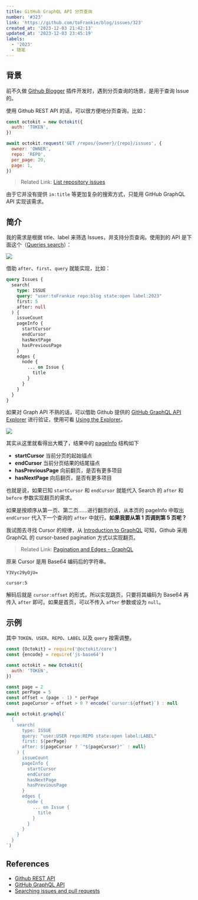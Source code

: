 ```yaml
---
title: GitHub GraphQL API 分页查询
number: '#323'
link: 'https://github.com/toFrankie/blog/issues/323'
created_at: '2023-12-03 21:42:13'
updated_at: '2023-12-03 23:45:19'
labels:
  - '2023'
  - 随笔
---
```

## 背景

前不久做 [Github Blogger](https://github.com/toFrankie/github-blogger) 插件开发时，遇到分页查询的场景，是用于查询 Issue 的。

使用 Github REST API 的话，可以很方便地分页查询，比如：

```js
const octokit = new Octokit({
  auth: 'TOKEN',
})

await octokit.request('GET /repos/{owner}/{repo}/issues', {
  owner: 'OWNER',
  repo: 'REPO',
  per_page: 20,
  page: 1,
})
```

> Related Link: [List repository issues](https://docs.github.com/en/rest/issues/issues?apiVersion=2022-11-28#list-repository-issues)

由于它并没有提供 `in:title` 等更加复杂的搜索方式，只能用 GitHub GraphQL API 实现该需求。

## 简介

我的需求是根据 title、label 来筛选 Issues，并支持分页查询。使用到的 API 是下面这个（[Queries search](https://docs.github.com/en/graphql/reference/queries#search)）：


![](https://cdn.jsdelivr.net/gh/toFrankie/blog@main/images/2023/12/1701612821593.png)


借助 `after`、`first`、`query` 就能实现，比如：

```graphql
query Issues {
  search(
    type: ISSUE
    query: "user:toFrankie repo:blog state:open label:2023"
    first: 5
    after: null
  ) {
    issueCount
    pageInfo {
      startCursor
      endCursor
      hasNextPage
      hasPreviousPage
    }
    edges {
      node {
        ... on Issue {
          title
        }
      }
    }
  }
}
```

如果对 Graph API 不熟的话，可以借助 Github 提供的 [GitHub GraphQL API Explorer](https://docs.github.com/en/graphql/overview/explorer) 进行验证，使用可看 [Using the Explorer](https://docs.github.com/en/graphql/guides/using-the-explorer)。

![](https://cdn.jsdelivr.net/gh/toFrankie/blog@main/images/2023/12/1701614411624.png)

其实从这里就看得出大概了，结果中的 [pageInfo](https://docs.github.com/en/graphql/reference/objects#pageinfo) 结构如下

- **startCursor** 当前分页的起始锚点
- **endCursor** 当前分页结果的结尾锚点
- **hasPreviousPage** 向前翻页，是否有更多项目
- **hasNextPage** 向后翻页，是否有更多项目

也就是说，如果已知 `startCursor` 和 `endCursor` 就能代入 Search 的 `after` 和 `before` 参数实现翻页的需求。

如果是按顺序从第一页、第二页......进行翻页的话，从本页的 pageInfo 中取出 `endCursor` 代入下一个查询的 `after` 中就行。**如果我要从第 1 页调到第 5 页呢？**

我试图去寻找 Cursor 的规律，从 [Introduction to GraphQL](https://docs.github.com/en/graphql/guides/introduction-to-graphql#edge) 可知，Github 采用 GraphQL 的 cursor-based pagination 方式以实现翻页。

> Related Link: [Pagination and Edges - GraphQL](https://graphql.org/learn/pagination/#pagination-and-edges)

原来 Cursor 是用 Base64 编码后的字符串。

```text
Y3Vyc29yOjU=
```

```text
cursor:5
```

解码后就是 `cursor:offset` 的形式，所以实现跳页，只要将其编码为 Base64 再传入 `after` 即可。如果是首页，可以不传入 `after` 参数或设为 `null`。

## 示例

其中 `TOKEN`、`USER`、`REPO`、`LABEL` 以及 `query` 按需调整。

```js
const {Octokit} = require('@octokit/core')
const {encode} = require('js-base64')

const octokit = new Octokit({
  auth: 'TOKEN',
})

const page = 2
const perPage = 5
const offset = (page - 1) * perPage
const pageCursor = offset > 0 ? encode(`cursor:${offset}`) : null

await octokit.graphql(`
  {
    search(
      type: ISSUE
      query: "user:USER repo:REPO state:open label:LABEL"
      first: ${perPage}
      after: ${pageCursor ? `"${pageCursor}"` : null}
    ) {
      issueCount
      pageInfo {
        startCursor
        endCursor
        hasNextPage
        hasPreviousPage
      }
      edges {
        node {
          ... on Issue {
            title
          }
        }
      }
    }
  }
`)
```


## References

- [Github REST API](https://docs.github.com/en/rest?apiVersion=2022-11-28)
- [GitHub GraphQL API](https://docs.github.com/en/graphql)
- [Searching issues and pull requests](https://docs.github.com/en/search-github/searching-on-github/searching-issues-and-pull-requests)
